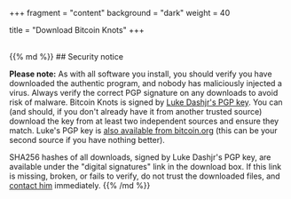 +++
fragment = "content"
background = "dark"
weight = 40

title = "Download Bitcoin Knots"
+++

<br>

<div class="alert alert-danger" role="alert">
{{% md %}}
## Security notice

**Please note:**
As with all software you install, you should verify you have downloaded the authentic program, and nobody has maliciously injected a virus.
Always verify the correct PGP signature on any downloads to avoid risk of malware.
Bitcoin Knots is signed by [Luke Dashjr's PGP key](luke-jr.asc).
You can (and should, if you don't already have it from another trusted source) download the key from at least two independent sources and ensure they match.
Luke's PGP key is [also available from bitcoin.org](https://bitcoin.org/luke-jr.asc) (this can be your second source if you have nothing better).

SHA256 hashes of all downloads, signed by Luke Dashjr's PGP key, are available under the "digital signatures" link in the download box.
If this link is missing, broken, or fails to verify, do not trust the downloaded files, and [contact him](mailto:luke_bcknots_securitybreach@dashjr.org) immediately.
{{% /md %}}
</div>
